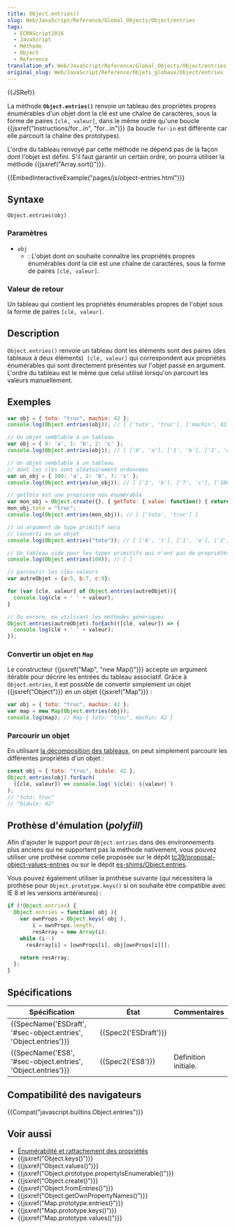 ```yaml
---
title: Object.entries()
slug: Web/JavaScript/Reference/Global_Objects/Object/entries
tags:
  - ECMAScript2016
  - JavaScript
  - Méthode
  - Object
  - Reference
translation_of: Web/JavaScript/Reference/Global_Objects/Object/entries
original_slug: Web/JavaScript/Reference/Objets_globaux/Object/entries
---
```

{{JSRef}}

La méthode **`Object.entries()`** renvoie un tableau des propriétés propres énumérables d'un objet dont la clé est une chaîne de caractères, sous la forme de paires `[clé, valeur]`, dans le même ordre qu'une boucle {{jsxref("Instructions/for...in", "for...in")}} (la boucle `for-in` est différente car elle parcourt la chaîne des prototypes).

L'ordre du tableau renvoyé par cette méthode ne dépend pas de la façon dont l'objet est défini. S'il faut garantir un certain ordre, on pourra utiliser la méthode {{jsxref("Array.sort()")}}.

{{EmbedInteractiveExample("pages/js/object-entries.html")}}

## Syntaxe

    Object.entries(obj)

### Paramètres

- `obj`
  - : L'objet dont on souhaite connaître les propriétés propres énumérables dont la clé est une chaîne de caractères, sous la forme de paires `[clé, valeur]`.

### Valeur de retour

Un tableau qui contient les propriétés énumérables propres de l'objet sous la forme de paires `[clé, valeur]`.

## Description

`Object.entries()` renvoie un tableau dont les éléments sont des paires (des tableaux à deux éléments)  `[clé, valeur]` qui correspondent aux propriétés énumérables qui sont directement présentes sur l'objet passé en argument. L'ordre du tableau est le même que celui utilisé lorsqu'on parcourt les valeurs manuellement.

## Exemples

```js
var obj = { toto: "truc", machin: 42 };
console.log(Object.entries(obj)); // [ ['toto', 'truc'], ['machin', 42] ]

// Un objet semblable à un tableau
var obj = { 0: 'a', 1: 'b', 2: 'c' };
console.log(Object.entries(obj)); // [ ['0', 'a'], ['1', 'b'], ['2', 'c'] ]

// Un objet semblable à un tableau
// dont les clés sont aléatoirement ordonnées
var un_obj = { 100: 'a', 2: 'b', 7: 'c' };
console.log(Object.entries(un_obj)); // [ ['2', 'b'], ['7', 'c'], ['100', 'a'] ]

// getToto est une propriété non énumérable
var mon_obj = Object.create({}, { getToto: { value: function() { return this.toto; } } });
mon_obj.toto = "truc";
console.log(Object.entries(mon_obj)); // [ ['toto', 'truc'] ]

// un argument de type primitif sera
// converti en un objet
console.log(Object.entries("toto")); // [ ['0', 't'], ['1', 'o'], ['2', 't'],  ['3', 'o'] ]

// Un tableau vide pour les types primitifs qui n'ont pas de propriétés
console.log(Object.entries(100)); // [ ]

// parcourir les clés-valeurs
var autreObjet = {a:5, b:7, c:9};

for (var [cle, valeur] of Object.entries(autreObjet)){
  console.log(cle + ' ' + valeur);
}

// Ou encore, en utilisant les méthodes génériques
Object.entries(autreObjet).forEach(([clé, valeur]) => {
  console.log(clé + ' ' + valeur);
});
```

### Convertir un objet en `Map`

Le constructeur {{jsxref("Map", "new Map()")}} accepte un argument itérable pour décrire les entrées du tableau associatif. Grâce à `Object.entries`, il est possible de convertir simplement un objet {{jsxref("Object")}} en un objet {{jsxref("Map")}} :

```js
var obj = { toto: "truc", machin: 42 };
var map = new Map(Object.entries(obj));
console.log(map); // Map { toto: "truc", machin: 42 }
```

### Parcourir un objet

En utilisant [la décomposition des tableaux](/fr/docs/Web/JavaScript/Reference/Opérateurs/Affecter_par_décomposition#Décomposition_d'un_tableau), on peut simplement parcourir les différentes propriétés d'un objet :

```js
const obj = { toto: "truc", bidule: 42 };
Object.entries(obj).forEach(
  ([clé, valeur]) => console.log(`${clé}: ${valeur}`)
);
// "toto: truc"
// "bidule: 42"
```

## Prothèse d'émulation (_polyfill_)

Afin d'ajouter le support pour `Object.entries` dans des environnements plus anciens qui ne supportent pas la méthode nativement, vous pouvez utiliser une prothèse comme celle proposée sur le dépôt [tc39/proposal-object-values-entries](https://github.com/tc39/proposal-object-values-entries) ou sur le dépôt [es-shims/Object.entries](https://github.com/es-shims/Object.entries).

Vous pouvez également utiliser la prothèse suivante (qui nécessitera la prothèse pour `Object.prototype.keys()` si on souhaite être compatible avec IE 8 et les versions antérieures) :

```js
if (!Object.entries) {
  Object.entries = function( obj ){
    var ownProps = Object.keys( obj ),
        i = ownProps.length,
        resArray = new Array(i);
    while (i--)
      resArray[i] = [ownProps[i], obj[ownProps[i]]];

    return resArray;
  };
}
```

## Spécifications

| Spécification                                                                        | État                         | Commentaires         |
| ------------------------------------------------------------------------------------ | ---------------------------- | -------------------- |
| {{SpecName('ESDraft', '#sec-object.entries', 'Object.entries')}} | {{Spec2('ESDraft')}} |                      |
| {{SpecName('ES8', '#sec-object.entries', 'Object.entries')}}     | {{Spec2('ES8')}}         | Définition initiale. |

## Compatibilité des navigateurs

{{Compat("javascript.builtins.Object.entries")}}

## Voir aussi

- [Énumérabilité et rattachement des propriétés](/fr/docs/Web/JavaScript/Caractère_énumérable_des_propriétés_et_rattachement)
- {{jsxref("Object.keys()")}}
- {{jsxref("Object.values()")}}
- {{jsxref("Object.prototype.propertyIsEnumerable()")}}
- {{jsxref("Object.create()")}}
- {{jsxref("Object.fromEntries()")}}
- {{jsxref("Object.getOwnPropertyNames()")}}
- {{jsxref("Map.prototype.entries()")}}
- {{jsxref("Map.prototype.keys()")}}
- {{jsxref("Map.prototype.values()")}}

